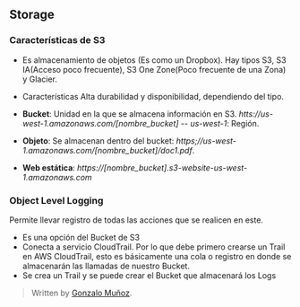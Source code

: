 ## Storage

### Características de S3

- Es almacenamiento de objetos (Es como un Dropbox). Hay tipos S3, S3 IA(Acceso poco frecuente), S3 One Zone(Poco frecuente de una Zona) y Glacier.
- Características Alta durabilidad y disponibilidad, dependiendo del tipo.
- **Bucket**: Unidad en la que se almacena información en S3. *htts://us-west-1.amazonaws.com/[nombre_bucket]*
-- *us-west-1*: Región.

- **Objeto**: Se almacenan dentro del bucket: *https;//us-west-1.amazonaws.com/[nombre_bucket]/doc1.pdf*.
- **Web estática**: *https://[nombre_bucket].s3-website-us-west-1.amazonaws.com*

### Object Level Logging 

Permite llevar registro de todas las acciones que se realicen en este. 

- Es una opción del Bucket de S3
- Conecta a servicio CloudTrail. Por lo que debe primero crearse un Trail en AWS CloudTrail, esto es básicamente una cola o registro en donde se almacenarán las llamadas de nuestro Bucket.
- Se crea un Trail y se puede crear el Bucket que almacenará los Logs
> Written by [Gonzalo Muñoz]().
<!--stackedit_data:
eyJoaXN0b3J5IjpbMTAyODQ4NjEyXX0=
-->